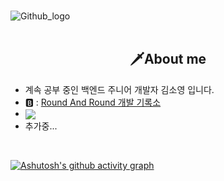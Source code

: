 <br>

![Github_logo](https://github.com/twingtwing/twingtwing/assets/86578586/8ee0a56b-0212-416d-8317-9557ba821ccb)
<br><br>

<div>
    <a></a>
    <h2 align = "middle"> 🗡️About me </h2> 

- 계속 공부 중인 백엔드 주니어 개발자 김소영 입니다.
- 🅱️ : [Round And Round 개발 기록소](https://twingtwing.tistory.com/)
- <a href = "https://solved.ac/qazxc753"><img align="absmiddle" src="http://mazassumnida.wtf/api/mini/generate_badge?boj=qazxc753"/></a>
- 추가중...

</div>
<br>

[![Ashutosh's github activity graph](https://github-readme-activity-graph.vercel.app/graph?username=twingtwing&theme=high-contrast)](https://github.com/ashutosh00710/github-readme-activity-graph)
